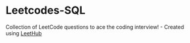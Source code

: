# Leetcodes-SQL
Collection of LeetCode questions to ace the coding interview! - Created using [LeetHub](https://github.com/QasimWani/LeetHub)
